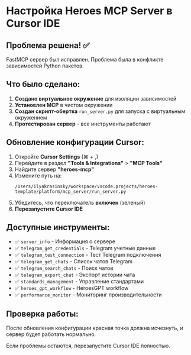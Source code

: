 # Настройка Heroes MCP Server в Cursor IDE

## Проблема решена! ✅

FastMCP сервер был исправлен. Проблема была в конфликте зависимостей Python пакетов.

## Что было сделано:

1. **Создано виртуальное окружение** для изоляции зависимостей
2. **Установлен MCP** в чистом окружении
3. **Создан скрипт-обертка** `run_server.py` для запуска с виртуальным окружением
4. **Протестирован сервер** - все инструменты работают

## Обновление конфигурации Cursor:

1. Откройте **Cursor Settings** (⌘ + ,)
2. Перейдите в раздел **"Tools & Integrations"** > **"MCP Tools"**
3. Найдите сервер **"heroes-mcp"**
4. Измените путь на:
   ```
   /Users/ilyakrasinsky/workspace/vscode.projects/heroes-template/platform/mcp_server/run_server.py
   ```
5. Убедитесь, что переключатель **включен** (зеленый)
6. **Перезапустите Cursor IDE**

## Доступные инструменты:

- ✅ `server_info` - Информация о сервере
- ✅ `telegram_get_credentials` - Telegram учетные данные
- ✅ `telegram_test_connection` - Тест Telegram подключения
- ✅ `telegram_get_chats` - Список чатов Telegram
- ✅ `telegram_search_chats` - Поиск чатов
- ✅ `telegram_export_chat` - Экспорт истории чата
- ✅ `standards_management` - Управление стандартами
- ✅ `heroes_gpt_workflow` - HeroesGPT workflow
- ✅ `performance_monitor` - Мониторинг производительности

## Проверка работы:

После обновления конфигурации красная точка должна исчезнуть, и сервер будет работать нормально.

Если проблемы остаются, перезапустите Cursor IDE полностью.
